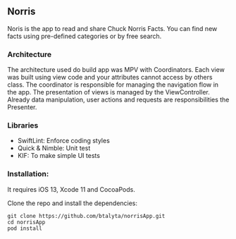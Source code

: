 ## Norris

Noris is the app to read and share Chuck Norris Facts. You can find new facts using pre-defined categories or by free search.

### Architecture

The architecture used do build app was MPV with Coordinators. Each view was built using view code and your attributes cannot access by others class.
The coordinator is responsible for managing the navigation flow in the app.  The presentation of views is managed by the ViewController.  Already data manipulation, user actions and requests are responsibilities the Presenter.

### Libraries

- SwiftLint: Enforce coding styles
- Quick & Nimble: Unit test
- KIF: To make simple UI tests

### Installation:

It requires iOS 13, Xcode 11 and CocoaPods.

Clone the repo and install the dependencies:

```
git clone https://github.com/btalyta/norrisApp.git
cd norrisApp
pod install
```

